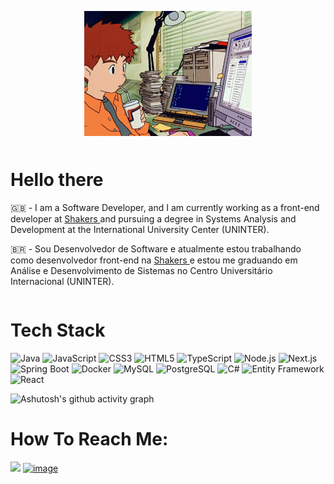 
  <p align="center">
  <img 
    src="https://github.com/gabesouto/gabesouto/blob/main/working-from.gif"
    align="center" 
    height="200" 
    width="auto" 
  >
<p/>


<div style="display: flex; align-items: center;">
  <div style="flex: 1;">
    <h1>Hello there</h1>
    <p>🇬🇧 - I am a Software Developer, and I am currently working as a front-end developer at <a href="https://shakersagencia.com.br/" > Shakers </a> and  pursuing a degree in Systems Analysis and Development at the International University Center (UNINTER).</p>
    <p>🇧🇷 - Sou Desenvolvedor de Software e atualmente estou trabalhando como desenvolvedor front-end na <a href="https://shakersagencia.com.br/" > Shakers </a> e estou me graduando em Análise e Desenvolvimento de Sistemas no Centro Universitário Internacional (UNINTER).</p>
  </div>
  
</div>


# Tech Stack
![Java](https://img.shields.io/badge/java-%23ED8B00.svg?style=for-the-badge&logo=java&logoColor=white)
![JavaScript](https://img.shields.io/badge/javascript-%23323330.svg?style=for-the-badge&logo=javascript&logoColor=%23F7DF1E)
![CSS3](https://img.shields.io/badge/css3-%231572B6.svg?style=for-the-badge&logo=css3&logoColor=white)
![HTML5](https://img.shields.io/badge/html5-%23E34F26.svg?style=for-the-badge&logo=html5&logoColor=white)
![TypeScript](https://img.shields.io/badge/typescript-%23007ACC.svg?style=for-the-badge&logo=typescript&logoColor=white)
![Node.js](https://img.shields.io/badge/node.js-6DA55F?style=for-the-badge&logo=node.js&logoColor=white)
![Next.js](https://img.shields.io/badge/next.js-000000?style=for-the-badge&logo=nextdotjs&logoColor=white)
![Spring Boot](https://img.shields.io/badge/spring%20boot-%236DB33F.svg?style=for-the-badge&logo=springboot&logoColor=white)
![Docker](https://img.shields.io/badge/docker-%230db7ed.svg?style=for-the-badge&logo=docker&logoColor=white)
![MySQL](https://img.shields.io/badge/mysql-%2300f.svg?style=for-the-badge&logo=mysql&logoColor=white)
![PostgreSQL](https://img.shields.io/badge/postgresql-%23316192.svg?style=for-the-badge&logo=postgresql&logoColor=white)
![C#](https://img.shields.io/badge/c%23-%23239120.svg?style=for-the-badge&logo=c-sharp&logoColor=white)
![Entity Framework](https://img.shields.io/badge/Entity%20Framework-68217A?style=for-the-badge&logo=entity%20framework&logoColor=white)
![React](https://img.shields.io/badge/react-%2320232a.svg?style=for-the-badge&logo=react&logoColor=%2361DAFB)



![Ashutosh's github activity graph](https://github-readme-activity-graph.vercel.app/graph?username=gabesouto&bg_color=0d1117&color=9fb2e0&line=9fb2e0&point=7e98d5&area=true&hide_border=true)


#  How To Reach Me:
 <a href="mailto:soutogabriel04@gmail.com?"><img src="https://img.shields.io/badge/gmail-%23DD0031.svg?&style=for-the-badge&logo=gmail&logoColor=white"/></a>
 [![image](https://img.shields.io/badge/Linkedin-0077B5?style=for-the-badge&logo=linkedin&logoColor=white)](https://www.linkedin.com/in/gabrielsouto-developer/)



